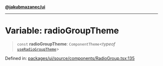 [**@jakubmazanec/ui**](../README.md)

---

# Variable: radioGroupTheme

> `const` **radioGroupTheme**: `ComponentTheme`\<_typeof_
> [`useRadioGroupTheme`](../functions/useRadioGroupTheme.md)\>

Defined in:
[packages/ui/source/components/RadioGroup.tsx:135](https://github.com/jakubmazanec/tools/blob/b70ba93afff7f67760159378262d2c0b19cfed9e/packages/ui/source/components/RadioGroup.tsx#L135)
